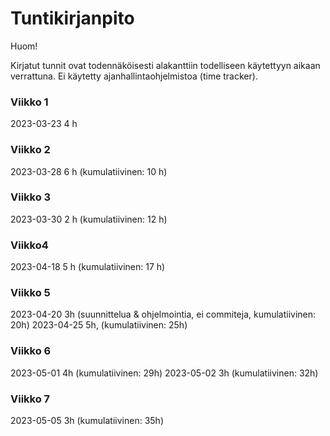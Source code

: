 # Tuntikirjanpito

Huom!

Kirjatut tunnit ovat todennäköisesti alakanttiin todelliseen käytettyyn aikaan verrattuna.
Ei käytetty ajanhallintaohjelmistoa (time tracker).

### Viikko 1

2023-03-23	4 h

### Viikko 2

2023-03-28	6 h (kumulatiivinen: 10 h)

### Viikko 3

2023-03-30  2 h (kumulatiivinen: 12 h)

### Viikko4

2023-04-18  5 h (kumulatiivinen: 17 h)

### Viikko 5

2023-04-20	3h (suunnittelua & ohjelmointia, ei commiteja, kumulatiivinen: 20h)
2023-04-25	5h, (kumulatiivinen: 25h)

### Viikko 6

2023-05-01  4h (kumulatiivinen: 29h)
2023-05-02  3h (kumulatiivinen: 32h)

### Viikko 7

2023-05-05  3h (kumulatiivinen: 35h)
